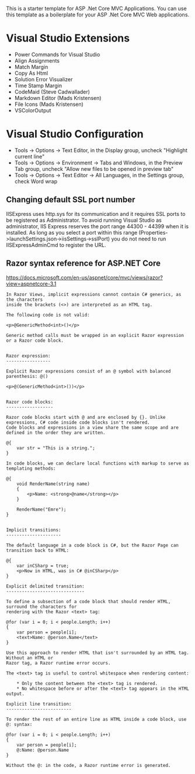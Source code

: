 ﻿This is a starter template for ASP .Net Core MVC Applications. You can use this template as a boilerplate for your ASP .Net Core MVC Web applications.

# Visual Studio Extensions

* Power Commands for Visual Studio
* Align Assignments
* Match Margin
* Copy As Html
* Solution Error Visualizer
* Time Stamp Margin
* CodeMaid (Steve Cadwallader)
* Markdown Editor (Mads Kristensen)
* File Icons (Mads Kristensen)
* VSColorOutput

# Visual Studio Configuration

* Tools -> Options -> Text Editor, in the Display group, uncheck "Highlight current line"
* Tools -> Options -> Environment -> Tabs and Windows, in the Preview Tab group, uncheck "Allow new files to be opened in preview tab"
* Tools -> Options -> Text Editor -> All Languages, in the Settings group, check Word wrap

## Changing default SSL port number

IISExpress uses http.sys for its communication and it requires SSL ports to be registered as Administrator.
To avoid running Visual Studio as administrator, IIS Express reserves the port range 44300 - 44399 when it is installed.
As long as you select a port within this range (Properties->launchSettings.json->iisSettings->sslPort) you do not need to 
run IISExpressAdminCmd to register the URL.

## Razor syntax reference for ASP.NET Core

https://docs.microsoft.com/en-us/aspnet/core/mvc/views/razor?view=aspnetcore-3.1

    In Razor Views, implicit expressions cannot contain C# generics, as the characters 
    inside the brackets (<>) are interpreted as an HTML tag. 
    
    The following code is not valid:
    
    <p>@GenericMethod<int>()</p>

    Generic method calls must be wrapped in an explicit Razor expression or a Razor code block.

    
    Razor expression:
    -----------------

    Explicit Razor expressions consist of an @ symbol with balanced parenthesis: @()

    <p>@(GenericMethod<int>())</p>

    
    Razor code blocks:
    ------------------

    Razor code blocks start with @ and are enclosed by {}. Unlike expressions, C# code inside code blocks isn't rendered.
    Code blocks and expressions in a view share the same scope and are defined in the order they are written.

    @{
        var str = "This is a string.";
    }

    In code blocks, we can declare local functions with markup to serve as templating methods:

    @{
        void RenderName(string name)
        {
            <p>Name: <strong>@name</strong></p>
        }

        RenderName("Emre");        
    }

    
    Implicit transitions:
    ---------------------

    The default language in a code block is C#, but the Razor Page can transition back to HTML:

    @{
        var inCSharp = true;
        <p>Now in HTML, was in C# @inCSharp</p>
    }

    Explicit delimited transition:
    ------------------------------

    To define a subsection of a code block that should render HTML, surround the characters for 
    rendering with the Razor <text> tag:

    @for (var i = 0; i < people.Length; i++)
    {
        var person = people[i];
        <text>Name: @person.Name</text>
    }

    Use this approach to render HTML that isn't surrounded by an HTML tag. Without an HTML or 
    Razor tag, a Razor runtime error occurs.

    The <text> tag is useful to control whitespace when rendering content:

        * Only the content between the <text> tag is rendered.
        * No whitespace before or after the <text> tag appears in the HTML output.

    Explicit line transition:
    -------------------------

    To render the rest of an entire line as HTML inside a code block, use @: syntax:

    @for (var i = 0; i < people.Length; i++)
    {
        var person = people[i];
        @:Name: @person.Name
    }

    Without the @: in the code, a Razor runtime error is generated.